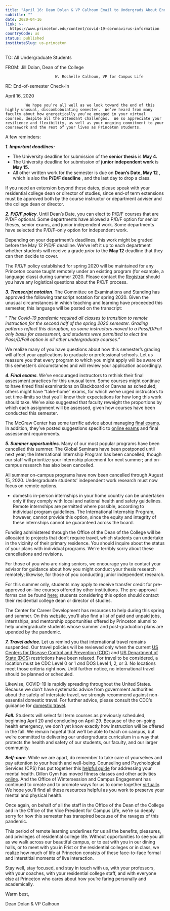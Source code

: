 ```yaml
---
title: "April 16: Dean Dolan & VP Calhoun Email to Undergrads About End of Semester and Summer Programs"
subtitle: ""
date: 2020-04-16
link: >-
  https://www.princeton.edu/content/covid-19-coronavirus-information
countryCode: us
status: published
instituteSlug: us-princeton
---
```

TO:                    All Undergraduate Students

 

FROM:             Jill Dolan, Dean of the College

                          W. Rochelle Calhoun, VP for Campus Life

 

RE:                    End-of-semester Check-In

 

April 16, 2020

 

             We hope you’re all well as we look toward the end of this highly unusual, discombobulating semester.  We’ve heard from many faculty about how energetically you’ve engaged in your virtual courses, despite all the attendant challenges.  We so appreciate your resilience and flexibility, as well as your ongoing commitment to your coursework and the rest of your lives as Princeton students.

A few reminders:

**_1\. Important deadlines:_**

  * The University deadline for submission of the  **senior thesis**  is  **May 4.**
  * The University deadline for submission of  **junior independent work**  is  **May 15.**
  * All other written work for the semester is due on  **Dean’s Date, May 12** , which is also the  **P/D/F deadline** , and the last day to drop a class.



If you need an extension beyond these dates, please speak with your residential college dean or director of studies, since end-of term extensions must be approved both by the course instructor or department adviser and the college dean or director.

**_2\. P/D/F policy_**.  Until Dean’s Date, you can elect to P/D/F courses that are P/D/F optional.  Some departments have allowed a P/D/F option for senior theses, senior exams, and junior independent work.  Some departments have selected the P/D/F-only option for independent work.

Depending on your department’s deadlines, this work might be graded before the May 12 P/D/F deadline.  We’ve left it up to each department whether students will receive a grade  _prior to_  the  **May 12**  deadline that they can then decide to cover.

The P/D/F policy established for spring 2020 will be maintained for any Princeton course taught remotely under an existing program (for example, a language class) during summer 2020.  Please contact the [Registrar](mailto:polly@princeton.edu) should you have any logistical questions about the P/D/F process.

**_3\. Transcript notation_**.  The Committee on Examinations and Standing has approved the following transcript notation for spring 2020.  Given the unusual circumstances in which teaching and learning have proceeded this semester, this language will be posted on the transcript:

“ _The Covid-19 pandemic required all classes to transition to remote instruction for the second half of the spring 2020 semester.   Grading patterns reflect this disruption, as some instructors moved to a Pass/D/Fail only basis for assessment, and students were permitted to elect the Pass/D/Fail option in all other undergraduate courses.”_

We realize many of you have questions about how this semester’s grading will affect your applications to graduate or professional schools.  Let us reassure you that every program to which you might apply will be aware of this semester’s circumstances and will review your application accordingly.

**_4\. Final exams_**.  We’ve encouraged instructors to rethink their final assessment practices for this unusual term.  Some courses might continue to have timed final examinations on Blackboard or Canvas as scheduled; others might have “take-home” exams, for which we’ve urged instructors to set time-limits so that you’ll know their expectations for how long this work should take.  We’ve also suggested that faculty reweight the proportions by which each assignment will be assessed, given how courses have been conducted this semester.

The McGraw Center has some terrific advice about managing [final exams](https://mcgraw.princeton.edu/preparing-for-finals).  In addition, they’ve posted suggestions specific to [online exams](https://mcgraw.princeton.edu/engaging-and-learning-online-undergraduates) and final assessment requirements.

**_5\. Summer opportunities_**.  Many of our most popular programs have been cancelled this summer.  The Global Seminars have been postponed until next year; the International Internship Program has been cancelled, though our staff will prioritize your internship placement for next summer; and on-campus research has also been cancelled.

All summer on-campus programs have now been cancelled through August 15, 2020.  Undergraduate students’ independent work research must now focus on remote options.  

  * domestic in-person internships in your home country can be undertaken only if they comply with local and national health and safety guidelines. Remote internships are permitted where possible, according to individual program guidelines. The International Internship Program, however, cannot provide this option, since the equity and integrity of these internships cannot be guaranteed across the board.



 

Funding administered through the Office of the Dean of the College will be allocated to projects that don’t require travel, which students can undertake in the vicinity of their primary residence.  You should inquire about the status of your plans with individual programs.  We’re terribly sorry about these cancellations and revisions.

For those of you who are rising seniors, we encourage you to contact your advisor for guidance about how you might conduct your thesis research remotely; likewise, for those of you conducting junior independent research.

For this summer only, students may apply to receive transfer credit for pre-approved on-line courses offered by other institutions.  The pre-approval forms can be found [here](https://odoc.princeton.edu/resources/approval-course-taken-another-institution); students considering this option should contact their residential college dean or director of studies.

The Center for Career Development has resources to help during this spring and summer.  On this [website](https://careerdevelopment.princeton.edu/node/2581), you’ll also find a list of paid and unpaid jobs, internships, and mentorship opportunities offered by Princeton alumni to help undergraduate students whose summer and post-graduation plans are upended by the pandemic.

**_7\. Travel advice_**.  Let us remind you that international travel remains suspended.  Our travel policies will be reviewed only when the current [US Centers for Disease Control and Prevention (CDC)](https://www.cdc.gov/coronavirus/2019-ncov/travelers/map-and-travel-notices.html) and [US Department of State (DOS)](https://travel.state.gov/content/travel/en/traveladvisories/traveladvisories.html/) restrictions have been relaxed.  For travel to be considered, a location must be CDC Level 0 or 1  _and_  DOS Level 1, 2, or 3.  No locations meet those criteria right now.  Until further notice, no international travel should be planned or scheduled.

Likewise, COVID-19 is rapidly spreading throughout the United States.  Because we don’t have systematic advice from government authorities about the safety of interstate travel, we strongly recommend against non-essential domestic travel.  For further advice, please consult the CDC’s guidance for [domestic travel](https://www.cdc.gov/coronavirus/2019-ncov/travelers/travel-in-the-us.html).

_**Fall.**_   Students will select fall term courses as previously scheduled, beginning April 20 and concluding on April 29.  Because of the on-going health emergency, we don’t yet know exactly how instruction will be offered in the fall.  We remain hopeful that we’ll be able to teach on campus, but we’re committed to delivering our undergraduate curriculum in a way that protects the health and safety of our students, our faculty, and our larger community.

**_Self-care_**.  While we are apart, do remember to take care of yourselves and pay attention to your health and well-being.  Counseling and Psychological Services (CPS) has put together this [helpful guide](https://uhs.princeton.edu/sites/uhs/files/Taking-Care-of-Your-Mental-Health-during-CoVID19-Pandemic-UG.pdf) for addressing your mental health.  Dillon Gym has moved fitness classes and other activities [online](https://campusrec.princeton.edu/news/campus-recreation-covid-19-update).  And the Office of Wintersession and Campus Engagement has continued to create and to promote ways for us to come together [virtually](https://winter.princeton.edu/virtual).  We hope you’ll find all these resources helpful as you work to preserve your mental and physical health.

Once again, on behalf of all the staff in the Office of the Dean of the College and in the Office of the Vice President for Campus Life, we’re so deeply sorry for how this semester has transpired because of the ravages of this pandemic.

This period of remote learning underlines for us all the benefits, pleasures, and privileges of residential college life.  Without opportunities to see you all as we walk across our beautiful campus, or to eat with you in our dining halls, or to meet with you in Frist or the residential colleges or in class, we realize how much of life at Princeton consists of these face-to-face formal and interstitial moments of live interaction.

Stay well, stay focused, and stay in touch with us, with your professors, with your coaches, with your residential college staff, and with everyone else at Princeton who cares about how you’re faring personally and academically.

Warm best,

Dean Dolan & VP Calhoun
